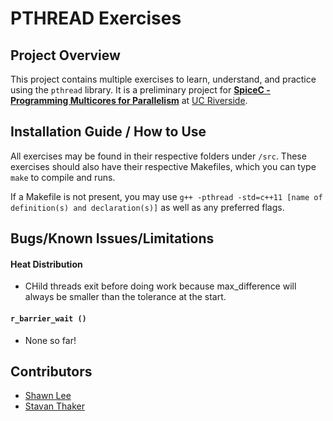 PTHREAD Exercises
==================

Project Overview
-------------------
This project contains multiple exercises to learn, understand, and practice using the `pthread` library.
It is a preliminary project for [**SpiceC - Programming Multicores for Parallelism**](http://www.cs.ucr.edu/~gupta/research/Projects/multi1.html) at [UC Riverside](http://ucr.edu).

Installation Guide / How to Use
-------------------------------
All exercises may be found in their respective folders under `/src`. These exercises should also have their respective Makefiles, which you can type `make` to compile and runs.

If a Makefile is not present, you may use `g++ -pthread -std=c++11 [name of definition(s) and declaration(s)]` as well as any preferred flags.

Bugs/Known Issues/Limitations
-----------------------------

#### Heat Distribution

- CHild threads exit before doing work because max_difference will always be smaller than the tolerance at the start.

#### `r_barrier_wait ()`

- None so far!

Contributors
------------

- [Shawn Lee](https://github.com/shawnjzlee)
- [Stavan Thaker](https://github.com/sthak004)